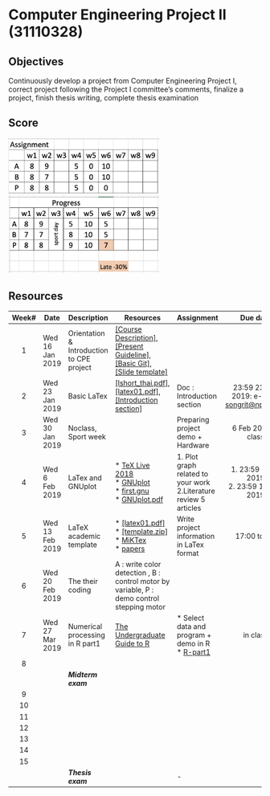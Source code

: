 # Computer Engineering Project II (31110328)

## Objectives
Continuously develop a project from Computer Engineering Project I, correct project following the Project I committee’s comments, finalize a project, finish thesis writing, complete thesis examination

## Score
<img src="https://raw.githubusercontent.com/Lecture-CPE/328/master/score/assign-1.jpg" alt="Assignment" width="300"><br>
<img src="https://raw.githubusercontent.com/Lecture-CPE/328/master/score/progress-1.jpg" alt="Assignment" width="300">

## Resources

| Week# | Date | Description  |Resources|Assignment| Due date|
|:-----:|------|-------------|----|--|:--:|
|  1 |Wed 16 Jan 2019| Orientation & Introduction to CPE project|[[Course Description]](https://drive.google.com/open?id=1v1N05F52E6jxTuy6ox8WxBsL_ve-xhro), [[Present Guideline]](https://drive.google.com/open?id=1Kts1XyFh6kr7_jiJMYhrG93yX4A3PvY6), [[Basic Git]](https://drive.google.com/open?id=1ZgoQkInFjvnrz-wiLy2ISEz7proDvbo1), [[Slide template]](https://drive.google.com/file/d/1VC3St6WZNPndobrzBdV0Vv2jCfiHRGSR/view?usp=sharing)  |  ||
|2   |Wed 23 Jan 2019 | Basic LaTex            |[[lshort_thai.pdf]](https://drive.google.com/open?id=1PHD8t_0OwnyT2ztYYjcR_vDPWRQrq9TO),[[latex01.pdf]](https://drive.google.com/open?id=1OK_WYVeOJXkPQGb1KPSgYbGiKBXGujr8), [[Introduction section]](https://drive.google.com/file/d/172yGRjmWMmfPv6PsRRudUyu6aYj0XJY1/view?usp=sharing) |Doc  : Introduction section  |23:59 23 Jan 2019: e-mail : songrit@npu.ac.th|
|   3   | Wed 30 Jan 2019 | Noclass, Sport week|   | Preparing project demo + Hardware |6 Feb 2019 In class|
|   4   | Wed 6 Feb 2019 | LaTex and GNUplot  | * [TeX Live 2018](http://www.tug.org/texlive/)<br> * [GNUplot](http://gnuplot.sourceforge.net)<br> * [first.gnu](https://drive.google.com/open?id=11qTXVmsveui-WoPfVdGRXzqeq82u2Dj-)<br>* [GNUplot.pdf](https://drive.google.com/open?id=1E-xJTR7PfRIm9oEKB08eEGH0kLWQfGFE)              |1. Plot graph related to your work<br> 2.Literature review 5 articles  | 1. 23:59 6 Feb 2019<br>2. 23:59 13 FEB 2019 |
|   5   |Wed 13 Feb 2019      | LaTeX academic template  |* [[latex01.pdf]](https://drive.google.com/open?id=1OK_WYVeOJXkPQGb1KPSgYbGiKBXGujr8)<br>* [[template.zip]](https://drive.google.com/drive/folders/1yIL1WBmb6JlVyIcGAwr6NOHqIcNU3MU-?usp=sharing)  <br>* [MiKTex](https://miktex.org/download)<br> * [papers](https://drive.google.com/drive/folders/1JadpVly8dJn4zfKBmRf-Si_g4HoLCzmn?usp=sharing)                   | Write project information in LaTex format  | 17:00 today|
|   6   |Wed 20 Feb 2019 | The their coding  | A : write color detection , B : control motor by variable, P : demo control stepping motor  |  ||
|   7   |Wed 27 Mar 2019  |Numerical processing in R part1  |  [The Undergraduate Guide to R](https://www.google.com/url?sa=t&rct=j&q=&esrc=s&source=web&cd=1&cad=rja&uact=8&ved=2ahUKEwjH5KW79dngAhUPeisKHXMIChoQFjAAegQIARAC&url=http%3A%2F%2Fwww.biostat.jhsph.edu%2F~ajaffe%2Fdocs%2FundergradguidetoR.pdf&usg=AOvVaw1f42haGHX2G0n6hh_V1TyE) | * Select data and program + demo in R <br>* [R-part1](https://drive.google.com/file/d/1iJYhwMdLadeaYHbfpZ-N5oM_hf8yOmVQ/view?usp=sharing)  | in class|
|   8   |      |              |                     |  ||
|       |      | ***Midterm exam*** |  |  ||
|   9   |      |              |                     |  ||
|   10  |      |              |                     |  ||
|   11  |      |              |                     |  ||
|   12  |      |              |                     |  ||
|   13  |      |              |                     |  ||
|   14  |      |              |                     |  ||
|   15  |      |              |                     |  ||
|       |      | ***Thesis exam***   |      | -  ||

